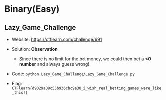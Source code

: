 # Binary(Easy)

## Lazy_Game_Challenge

* Website: https://ctflearn.com/challenge/691

* Solution: **Observation**

    * Since there is no limit for the bet money, we could then bet a **<0 number** and always guess wrong!

* Code: ```python Lazy_Game_Challenge/Lazy_Game_Challenge.py```

* Flag: ```CTFlearn{d9029a08c55b936cbc9a30_i_wish_real_betting_games_were_like_this!}```
